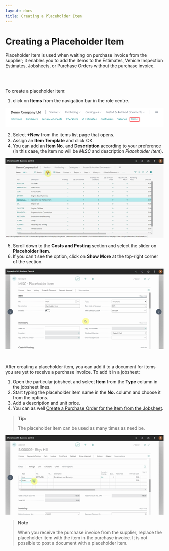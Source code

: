 ```yaml
---
layout: docs
title: Creating a Placeholder Item
---
```


# Creating a Placeholder Item

Placeholder Item is used when waiting on purchase invoice from the supplier; it enables you to add the items to the Estimates, Vehicle Inspection Estimates, Jobsheets, or Purchase Orders without the purchase invoice.

<br>
<br>

To create a placeholder item:
1. click on **Items** from the navigation bar in the role centre.

![](media/garagehive-placeholder-item1.png)

2. Select **+New** from the items list page that opens.
3. Assign an **Item Template** and click OK. 
4. You can add an **Item No.** and **Description** according to your preference (in this case, the item no will be *MISC* and description *Placeholder Item*). 

![](media/garagehive-placeholder-item1.gif)

5. Scroll down to the **Costs and Posting** section and select the slider on **Placeholder Item**.
6. If you can't see the option, click on **Show More** at the top-right corner of the section.

![](media/garagehive-placeholder-item2.gif)

<br>

After creating a placeholder item, you can add it to a document for items you are yet to receive a purchase invoice. To add it in a jobsheet:
1. Open the particular jobsheet and select **Item** from the **Type** column in the jobsheet lines. 
2. Start typing the placeholder item name in the **No.** column and choose it from the options. 
3. Add a description and unit price. 
4. You can as well [Create a Purchase Order for the Item from the Jobsheet](garagehive-create-a-purchase-order.html).

> **Tip:**
>
> The placeholder item can be used as many times as need be.

![](media/garagehive-placeholder-item3.gif)


> **Note**
> 
> When you receive the purchase invoice from the supplier, replace the placeholder item with the item in the purchase invoice. It is not possible to post a document with a placeholder item.

